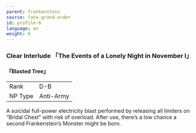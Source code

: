 ```yaml
---
parent: frankenstein
source: fate-grand-order
id: profile-6
language: en
weight: 6
---
```


### Clear Interlude 「The Events of a Lonely Night in November I」

#### 『Blasted Tree』

<table>
  <tr><td>Rank</td><td>D-B</td></tr>
  <tr><td>NP Type</td><td>Anti-Army</td></tr>
</table>

A suicidal full-power electricity blast performed by releasing all limiters on “Bridal Chest” with risk of overload. After use, there’s a low chance a second Frankenstein’s Monster might be born.
